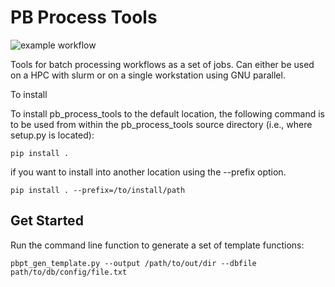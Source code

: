 # PB Process Tools

![example workflow](https://github.com/remotesensinginfo/pb_process_tools/actions/workflows/main.yml/badge.svg)

Tools for batch processing workflows as a set of jobs. Can either be used on a HPC with 
slurm or on a single workstation using GNU parallel. 

To install 

To install pb_process_tools to the default location, the following command is to be used from within the pb_process_tools source directory (i.e., where setup.py is located):

``
pip install .
``


if you want to install into another location using the --prefix option.

``
pip install . --prefix=/to/install/path
``

## Get Started ##

Run the command line function to generate a set of template functions:

``
pbpt_gen_template.py --output /path/to/out/dir --dbfile path/to/db/config/file.txt
``

